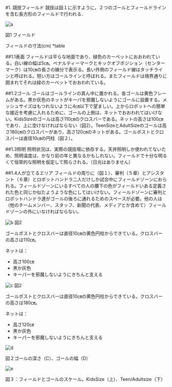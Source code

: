 #1. 競技フィールド
競技は図１に示すように，２つのゴールとフィールドラインを含む長方形のフィールドで行われる．

![a](https://cloud.githubusercontent.com/assets/7608312/4429741/25e83ea2-45fe-11e4-85d3-665350554773.png)


図1 フィールド

フィールドの寸法(cm)
*table

##1.1表面
フィールドは平らな地面であり、緑色のカーペットにおおわれている。白い線の幅は5㎝。ペナルティーマークとキックオフポジション（センターマーク）は10㎝の長さの線分で表示る。長い外側のフィールド線はタッチラインと呼ばれる。短い方はゴールラインと呼ばれる。またフィールドは境界通りに囲まれてそれは緑のカーペットでおおわれている。

##1.2ゴール
ゴールはゴールラインの真ん中に置かれる。各ゴールは黄色フレームがある。黒か灰色のネットがキーパを邪魔しないようにゴールに設置する。メッシュサイズはもつれないように4㎝以下で望ましい。上からロボットへの簡単な接近を考慮に入れるために、ゴールの上側は、ネットでおおわれてはいけない。KidsSizeのゴールは高さ110㎝のクロスバーである。ネットの高さは100㎝であり、上に空けなければならない（図2）。TeenSizeとAdultSizeのゴールは高さ180㎝のクロスバーがあり、高さ120㎝のネットがある。ゴールポストとクロスバーは直径10㎝の円柱（図２）。

##1.3照明
照明状況は、実際の競技場に依存する。天井照明しか使われてないため、照明温度は、かなり前の年と異なるかもしれない。フィールドで十分な明るくて恒常的な照明を仮定して照らされる。（日光はありません）

##1.4人が立てるエリア
フィールドの周りに（図１）、審判（５章）とアシスタント（６章）とロボットハンドラ二人だけしか試合中にフィールドゾーンにおられる。フィールドゾーンにいるすべての人の腰下の色がフィールドいある定義された色と同じか似たようような色にしてはいけない。フィールドゾーンに審判とロボットハンドラ達がゴールの後ろに通れるためのスペースが必要。他の人は（他のチームメンバー、スタッフ、新聞の代表、メディアとか含めて）フィールドゾーンの外にいなければならない。

![b](https://cloud.githubusercontent.com/assets/7608312/4429754/51c53876-45ff-11e4-9a24-48e0ffa55b07.png)
図2

ゴールポストとクロスバーは直径10㎝の黄色円柱からできている。クロスバーの高さは110㎝。

ネットは：
* 高さ100㎝
* 黒か灰色
* キーパーを邪魔しないようにきちんと支える

![c](https://cloud.githubusercontent.com/assets/7608312/4429755/789d4790-45ff-11e4-8a62-684ec7fef1b9.png)
図2

ゴールポストとクロスバーは直径10㎝の黄色円柱からできている。クロスバーの高さは180㎝。

ネットは：
* 高さ120㎝
* 黒か灰色
* キーパーを邪魔しないようにきちんと支える


![d](https://cloud.githubusercontent.com/assets/7608312/4429757/1d121fa8-4600-11e4-8c75-799b95eaf1ce.png)

図２ゴールの深さ（C）、ゴールの幅（D）

![e](https://cloud.githubusercontent.com/assets/7608312/4429759/3a26ee98-4600-11e4-8a42-940006668fb7.png)

図３：フィールドとゴールのスケール。KidsSize（上）、Teen/Adultsize（下）
